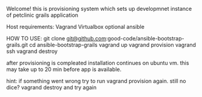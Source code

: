 Welcome! this is provisioning system which sets up developmnet instance of petclinic grails application 

Host requirements:
  Vagrand 
  Virtualbox
  optional ansible

HOW TO USE:
git clone git@github.com:good-code/ansible-bootstrap-grails.git
cd ansible-bootstrap-grails
vagrand up
vagrand provision 
vagrand ssh
vagrand destroy


after provisioning is compleated installation continues on ubuntu vm.  this may take up to 20 min before app is available.  


hint:  if something went wrong try to run vagrand provision again.
       still no dice?  vagrand destroy and try again 


